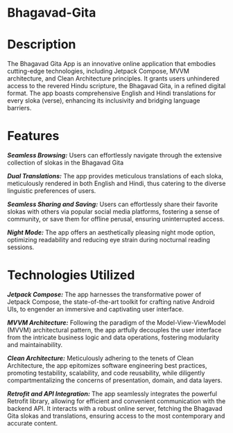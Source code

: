 # Bhagavad-Gita

# Description

The Bhagavad Gita App is an innovative online application that embodies cutting-edge technologies, including Jetpack Compose, MVVM architecture, and Clean Architecture principles. It grants users unhindered access to the revered Hindu scripture, the Bhagavad Gita, in a refined digital format. The app boasts comprehensive English and Hindi translations for every sloka (verse), enhancing its inclusivity and bridging language barriers.

# Features

_**Seamless Browsing:**_ Users can effortlessly navigate through the extensive collection of slokas in the Bhagavad Gita

_**Dual Translations:**_ The app provides meticulous translations of each sloka, meticulously rendered in both English and Hindi, thus catering to the diverse linguistic preferences of users.

_**Seamless Sharing and Saving:**_ Users can effortlessly share their favorite slokas with others via popular social media platforms, fostering a sense of community, or save them for offline perusal, ensuring uninterrupted access.

_**Night Mode:**_ The app offers an aesthetically pleasing night mode option, optimizing readability and reducing eye strain during nocturnal reading sessions.

# Technologies Utilized

_**Jetpack Compose:**_ The app harnesses the transformative power of Jetpack Compose, the state-of-the-art toolkit for crafting native Android UIs, to engender an immersive and captivating user interface.

_**MVVM Architecture:**_ Following the paradigm of the Model-View-ViewModel (MVVM) architectural pattern, the app artfully decouples the user interface from the intricate business logic and data operations, fostering modularity and maintainability.

_**Clean Architecture:**_ Meticulously adhering to the tenets of Clean Architecture, the app epitomizes software engineering best practices, promoting testability, scalability, and code reusability, while diligently compartmentalizing the concerns of presentation, domain, and data layers.

_**Retrofit and API Integration:**_ The app seamlessly integrates the powerful Retrofit library, allowing for efficient and convenient communication with the backend API. It interacts with a robust online server, fetching the Bhagavad Gita slokas and translations, ensuring access to the most contemporary and accurate content.

